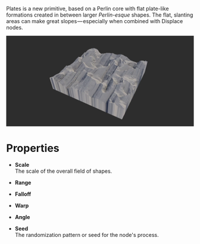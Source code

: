 


Plates is a new primitive, based on a Perlin core with flat plate-like formations created in between larger *Perlin-esque* shapes. The flat, slanting areas can make great slopes — especially when combined with Displace nodes.

![](/images/ref/Plates/Plates.webp)



# Properties

- **Scale**  
  The scale of the overall field of shapes.
- **Range**  
  
- **Falloff**  
  
- **Warp**  
  
- **Angle**  
  
- **Seed**  
  The randomization pattern or seed for the node's process.



